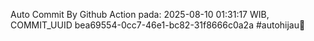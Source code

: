 Auto Commit By Github Action pada: 2025-08-10 01:31:17 WIB, COMMIT_UUID bea69554-0cc7-46e1-bc82-31f8666c0a2a #autohijau🗿
